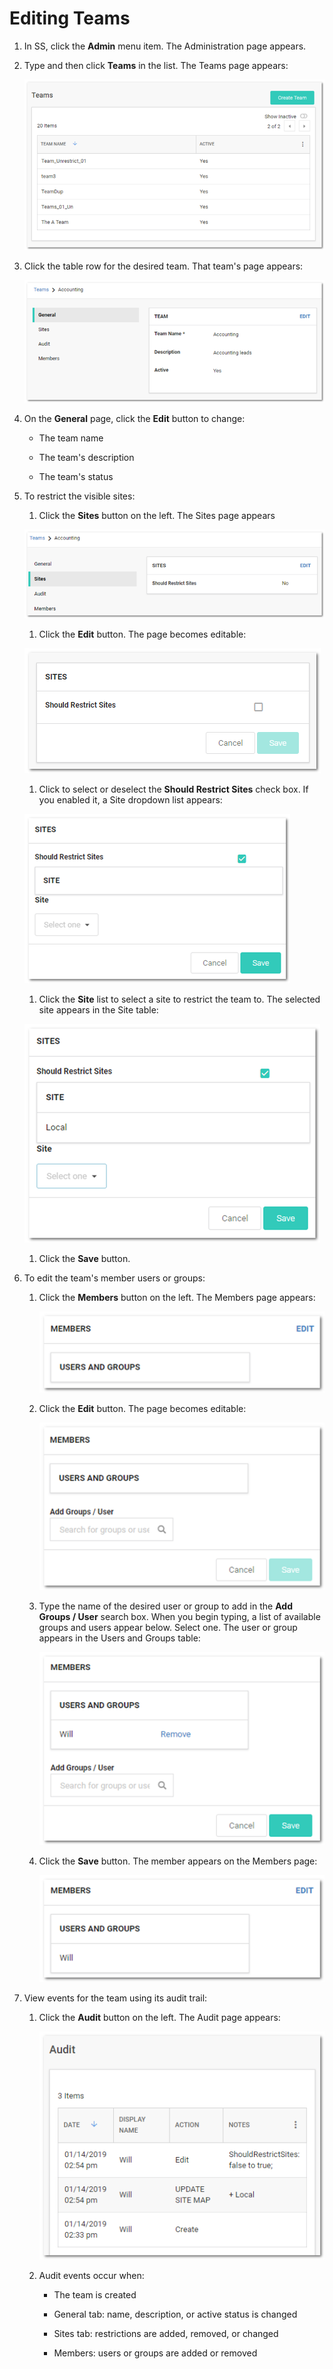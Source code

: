 [title]: # (Editing Teams)
[tags]: # (Teams)
[priority]: # (1000)

# Editing Teams

1. In SS, click the **Admin** menu item. The Administration page appears.

1. Type and then click **Teams** in the list. The Teams page appears:

   ![1558127834788](images/1558127834788.png)

1. Click the table row for the desired team. That team's page appears:

   ![1558127845278](images/1558127845278.png)

1. On the **General** page, click the **Edit** button to change:

   - The team name

   - The team's description
   - The team's status

1. To restrict the visible sites:

   1. Click the **Sites** button on the left. The Sites page appears

     ![1558127999023](images/1558127999023.png)

   1. Click the **Edit** button. The page becomes editable:

     ![1558128008840](images/1558128008840.png)

   1. Click to select or deselect the **Should Restrict Sites** check box. If you enabled it, a Site dropdown list appears:

     ![1558128018662](images/1558128018662.png)

   1. Click the **Site** list to select a site to restrict the team to. The selected site appears in the Site table:

     ![1558128033283](images/1558128033283.png)

   1. Click the **Save** button.

1. To edit the team's member users or groups:

   1. Click the **Members** button on the left. The Members page appears:

      ![1558128182659](images/1558128182659.png)

   1. Click the **Edit** button. The page becomes editable:

      ![1558128190293](images/1558128190293.png)

   1. Type the name of the desired user or group to add in the **Add Groups / User** search box. When you begin typing, a list of available groups and users appear below. Select one. The user or group appears in the Users and Groups table:

      ![1558128201764](images/1558128201764.png)

   1. Click the **Save** button. The member appears on the Members page:

      ![1558128222774](images/1558128222774.png)

1. View events for the team using its audit trail:

     1. Click the **Audit** button on the left. The Audit page appears:

        ![1558128279786](images/1558128279786.png)

     1. Audit events occur when:

        - The team is created

        - General tab: name, description, or active status is changed

        - Sites tab: restrictions are added, removed, or changed

        - Members: users or groups are added or removed
